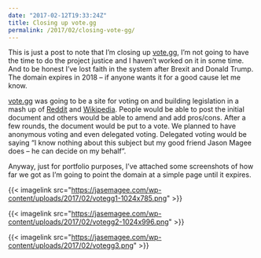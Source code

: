 ```yaml
---
date: "2017-02-12T19:33:24Z"
title: Closing up vote.gg
permalink: /2017/02/closing-vote-gg/
---
```

This is just a post to note that I&#8217;m closing up [vote.gg](http://vote.gg), I&#8217;m not going to have the time to do the project justice and I haven&#8217;t worked on it in some time. And to be honest I&#8217;ve lost faith in the system after Brexit and Donald Trump. The domain expires in 2018 &#8211; if anyone wants it for a good cause let me know. 

[vote.gg](http://vote.gg) was going to be a site for voting on and building legislation in a mash up of [Reddit](https://www.reddit.com/) and [Wikipedia](https://en.wikipedia.org). People would be able to post the initial document and others would be able to amend and add pros/cons. After a few rounds, the document would be put to a vote. We planned to have anonymous voting and even delegated voting. Delegated voting would be saying &#8220;I know nothing about this subject but my good friend Jason Magee does &#8211; he can decide on my behalf&#8221;.

Anyway, just for portfolio purposes, I&#8217;ve attached some screenshots of how far we got as I&#8217;m going to point the domain at a simple page until it expires.

{{< imagelink src="https://jasemagee.com/wp-content/uploads/2017/02/votegg1-1024x785.png" >}}

{{< imagelink src="https://jasemagee.com/wp-content/uploads/2017/02/votegg2-1024x996.png" >}}

{{< imagelink src="https://jasemagee.com/wp-content/uploads/2017/02/votegg3.png" >}}
